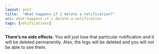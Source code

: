 ```yaml
---
layout: post
title:  "What happens if I delete a notification?"
uri: what-happens-if-i-delete-a-notification
tags: [notifications]
---
```


<p>
    <strong>There’s no side effects</strong>. You will just lose that particular notification and it will be deleted
    permanently. Also, the logs will be deleted and you will not be able to see them.
</p>
